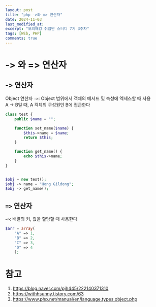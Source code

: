 ```yaml
---
layout: post
title: "php ->와 => 연산자"
date: 2024-11-03
last_modified_at:
excerpt: "모의해킹 취업반 스터디 7기 3주차"
tags: [WEb, PHP]
comments: true
---
```


# -> 와 => 연산자
## -> 연산자
Object 연산자 `->`: Object 범위에서 객체의 메서드 및 속성에 엑세스할 때 사용  
A -> B일 때, A 객체의 구성원인 B에 접근한다

```php
class test {
    public $name = "";

    function set_name($name) {
        $this->name = $name;
        return $this;
    }

    function get_name() {
        echo $this->name;
    }
}


$obj = new test();
$obj -> name = "Hong Gildong";
$obj -> get_name();
```

## `=>` 연산자
`=>`: 배열의 키, 값을 할당할 때 사용한다

```php
$arr = array(
    "A" => 1,
    "B" => 2,
    "C" => 3,
    "D" => 4
    );
```

# 참고
1. https://blog.naver.com/pjh445/222140371310
2. https://withhsunny.tistory.com/63
3. https://www.php.net/manual/en/language.types.object.php